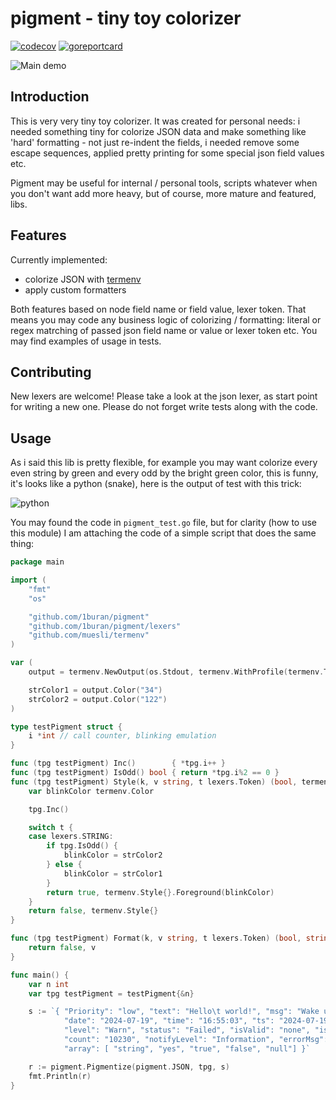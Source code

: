 # pigment - tiny toy colorizer

[![codecov](https://codecov.io/gh/1buran/pigment/graph/badge.svg?token=3F7HTBT028)](https://codecov.io/gh/1buran/pigment)
[![goreportcard](https://goreportcard.com/badge/github.com/1buran/pigment)](https://goreportcard.com/report/github.com/1buran/pigment)

![Main demo](https://i.imgur.com/ojdMg7W.png)

## Introduction

This is very very tiny toy colorizer. It was created for personal needs: i needed something tiny
for colorize JSON data and make something like 'hard' formatting - not just re-indent
the fields, i needed remove some escape sequences, applied pretty printing
for some special json field values etc.

Pigment may be useful for internal / personal tools, scripts whatever when you don't want
add more heavy, but of course, more mature and featured, libs.

## Features

Currently implemented:

- colorize JSON with [termenv](https://github.com/muesli/termenv)
- apply custom formatters

Both features based on node field name or field value, lexer token. That means you may code
any business logic of colorizing / formatting: literal or regex matrching of passed json
field name or value or lexer token etc. You may find examples of usage in tests.

## Contributing

New lexers are welcome! Please take a look at the json lexer, as start point for writing
a new one. Please do not forget write tests along with the code.

## Usage

As i said this lib is pretty flexible, for example you may want colorize every even string
by green and every odd by the bright green color, this is funny,
it's looks like a python (snake), here is the output of test with this trick:

![python](https://i.imgur.com/8s7QMyd.png)

You may found the code in `pigment_test.go` file, but for clarity (how to use this module)
I am attaching the code of a simple script that does the same thing:

```go
package main

import (
	"fmt"
	"os"

	"github.com/1buran/pigment"
	"github.com/1buran/pigment/lexers"
	"github.com/muesli/termenv"
)

var (
	output = termenv.NewOutput(os.Stdout, termenv.WithProfile(termenv.TrueColor))

	strColor1 = output.Color("34")
	strColor2 = output.Color("122")
)

type testPigment struct {
	i *int // call counter, blinking emulation
}

func (tpg testPigment) Inc()        { *tpg.i++ }
func (tpg testPigment) IsOdd() bool { return *tpg.i%2 == 0 }
func (tpg testPigment) Style(k, v string, t lexers.Token) (bool, termenv.Style) {
	var blinkColor termenv.Color

	tpg.Inc()

	switch t {
	case lexers.STRING:
		if tpg.IsOdd() {
			blinkColor = strColor2
		} else {
			blinkColor = strColor1
		}
		return true, termenv.Style{}.Foreground(blinkColor)
	}
	return false, termenv.Style{}
}

func (tpg testPigment) Format(k, v string, t lexers.Token) (bool, string) {
	return false, v
}

func main() {
	var n int
	var tpg testPigment = testPigment{&n}

	s := `{ "Priority": "low", "text": "Hello\t world!", "msg": "Wake up, Neo...",
            "date": "2024-07-19", "time": "16:55:03", "ts": "2024-07-19T16:11:00+00:00",
            "level": "Warn", "status": "Failed", "isValid": "none", "isAlert": "red",
            "count": "10230", "notifyLevel": "Information", "errorMsg": "user not found",
            "array": [ "string", "yes", "true", "false", "null"] }`

	r := pigment.Pigmentize(pigment.JSON, tpg, s)
	fmt.Println(r)
}
```

